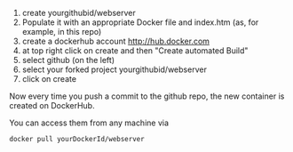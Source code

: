 1. create yourgithubid/webserver
1. Populate it with an appropriate Docker file and index.htm (as, for example, in this repo)
1. create a dockerhub account http://hub.docker.com
1. at top right click on create and then "Create automated Build"
1. select github (on the left)
1. select your forked project yourgithubid/webserver
1. click on create

Now every time you push a commit to the github repo, the new container is created on DockerHub.

You can access them from any machine via
```
docker pull yourDockerId/webserver
```
